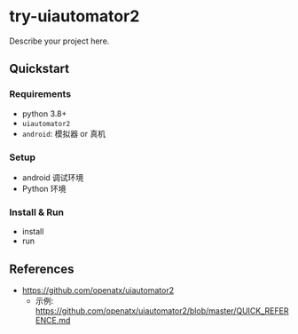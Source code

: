 # try-uiautomator2

Describe your project here.

## Quickstart

### Requirements

- python 3.8+
- `uiautomator2`
- `android`: 模拟器 or 真机

### Setup

- android 调试环境
- Python 环境

### Install & Run

- install
- run

## References

- https://github.com/openatx/uiautomator2
    - 示例: https://github.com/openatx/uiautomator2/blob/master/QUICK_REFERENCE.md